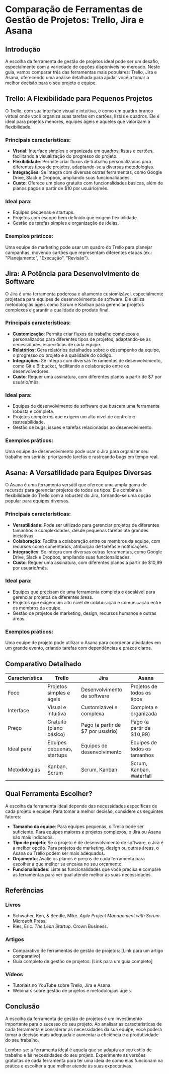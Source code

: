# Comparação de Ferramentas de Gestão de Projetos: Trello, Jira e Asana

## Introdução
A escolha da ferramenta de gestão de projetos ideal pode ser um desafio, especialmente com a variedade de opções disponíveis no mercado. Neste guia, vamos comparar três das ferramentas mais populares: Trello, Jira e Asana, oferecendo uma análise detalhada para ajudar você a tomar a melhor decisão para o seu projeto e equipe.

## Trello: A Flexibilidade para Pequenos Projetos

O Trello, com sua interface visual e intuitiva, é como um quadro branco virtual onde você organiza suas tarefas em cartões, listas e quadros. Ele é ideal para projetos menores, equipes ágeis e aqueles que valorizam a flexibilidade.

### Principais características:
- **Visual**: Interface simples e organizada em quadros, listas e cartões, facilitando a visualização do progresso do projeto.
- **Flexibilidade**: Permite criar fluxos de trabalho personalizados para diferentes tipos de projetos, adaptando-se a diversas metodologias.
- **Integrações**: Se integra com diversas outras ferramentas, como Google Drive, Slack e Dropbox, ampliando suas funcionalidades.
- **Custo**: Oferece um plano gratuito com funcionalidades básicas, além de planos pagos a partir de $10 por usuário/mês.

### Ideal para:
- Equipes pequenas e startups.
- Projetos com escopo bem definido que exigem flexibilidade.
- Gestão de tarefas simples e organização de ideias.

### Exemplos práticos:
Uma equipe de marketing pode usar um quadro do Trello para planejar campanhas, movendo cartões que representam diferentes etapas (ex.: "Planejamento", "Execução", "Revisão").

## Jira: A Potência para Desenvolvimento de Software

O Jira é uma ferramenta poderosa e altamente customizável, especialmente projetada para equipes de desenvolvimento de software. Ele utiliza metodologias ágeis como Scrum e Kanban para gerenciar projetos complexos e garantir a qualidade do produto final.

### Principais características:
- **Customização**: Permite criar fluxos de trabalho complexos e personalizados para diferentes tipos de projetos, adaptando-se às necessidades específicas de cada equipe.
- **Relatórios**: Gera relatórios detalhados sobre o desempenho da equipe, o progresso do projeto e a qualidade do código.
- **Integrações**: Se integra com diversas ferramentas de desenvolvimento, como Git e Bitbucket, facilitando a colaboração entre os desenvolvedores.
- **Custo**: Requer uma assinatura, com diferentes planos a partir de $7 por usuário/mês.

### Ideal para:
- Equipes de desenvolvimento de software que buscam uma ferramenta robusta e completa.
- Projetos complexos que exigem um alto nível de controle e rastreabilidade.
- Gestão de bugs, issues e tarefas relacionadas ao desenvolvimento.

### Exemplos práticos:
Uma equipe de desenvolvimento pode usar o Jira para organizar seu trabalho em sprints, priorizando tarefas e rastreando bugs em tempo real.

## Asana: A Versatilidade para Equipes Diversas

O Asana é uma ferramenta versátil que oferece uma ampla gama de recursos para gerenciar projetos de todos os tipos. Ele combina a flexibilidade do Trello com a robustez do Jira, tornando-se uma opção popular para equipes diversas.

### Principais características:
- **Versatilidade**: Pode ser utilizado para gerenciar projetos de diferentes tamanhos e complexidades, desde pequenas tarefas até grandes iniciativas.
- **Colaboração**: Facilita a colaboração entre os membros da equipe, com recursos como comentários, atribuição de tarefas e notificações.
- **Integrações**: Se integra com diversas outras ferramentas, como Google Drive, Slack e Dropbox, ampliando suas funcionalidades.
- **Custo**: Requer uma assinatura, com diferentes planos a partir de $10,99 por usuário/mês.

### Ideal para:
- Equipes que precisam de uma ferramenta completa e escalável para gerenciar projetos de diferentes áreas.
- Projetos que exigem um alto nível de colaboração e comunicação entre os membros da equipe.
- Gestão de projetos de marketing, design, recursos humanos e outras áreas.

### Exemplos práticos:
Uma equipe de projeto pode utilizar o Asana para coordenar atividades em um grande evento, criando tarefas com dependências e prazos claros.

## Comparativo Detalhado

| Característica     | Trello                       | Jira                             | Asana                         |
|---------------------|-----------------------------|----------------------------------|-------------------------------|
| Foco                | Projetos simples e ágeis    | Desenvolvimento de software      | Projetos de todos os tipos    |
| Interface           | Visual e intuitiva          | Customizável e complexa         | Completa e organizada         |
| Preço               | Gratuito (plano básico)     | Pago (a partir de $7 por usuário)| Pago (a partir de $10,99)     |
| Ideal para          | Equipes pequenas, startups   | Equipes de desenvolvimento       | Equipes de todos os tamanhos  |
| Metodologias        | Kanban, Scrum               | Scrum, Kanban                    | Scrum, Kanban, Waterfall      |

## Qual Ferramenta Escolher?

A escolha da ferramenta ideal depende das necessidades específicas de cada projeto e equipe. Para tomar a melhor decisão, considere os seguintes fatores:

- **Tamanho da equipe**: Para equipes pequenas, o Trello pode ser suficiente. Para equipes maiores e projetos complexos, o Jira ou Asana são mais indicados.
- **Tipo de projeto**: Se o projeto é de desenvolvimento de software, o Jira é a melhor opção. Para projetos de marketing, design ou outras áreas, o Asana ou Trello podem ser mais adequados.
- **Orçamento**: Avalie os planos e preços de cada ferramenta para escolher a que melhor se encaixa no seu orçamento.
- **Funcionalidades**: Liste as funcionalidades que você precisa e compare as ferramentas para ver qual atende melhor às suas necessidades.

## Referências

### Livros
- Schwaber, Ken, & Beedle, Mike. *Agile Project Management with Scrum*. Microsoft Press.
- Ries, Eric. *The Lean Startup*. Crown Business.

### Artigos
- Comparativo de ferramentas de gestão de projetos: [Link para um artigo comparativo]
- Guia completo de gestão de projetos: [Link para um guia completo]

### Vídeos
- Tutoriais no YouTube sobre Trello, Jira e Asana.
- Webinars sobre gestão de projetos e metodologias ágeis.

## Conclusão

A escolha da ferramenta de gestão de projetos é um investimento importante para o sucesso do seu projeto. Ao analisar as características de cada ferramenta e considerar as necessidades da sua equipe, você poderá tomar a decisão mais adequada e aumentar a eficiência e a produtividade do seu trabalho.

Lembre-se: a ferramenta ideal é aquela que se adapta ao seu estilo de trabalho e às necessidades do seu projeto. Experimente as versões gratuitas de cada ferramenta para ter uma ideia de como elas funcionam na prática e escolher a que melhor atende às suas expectativas.
